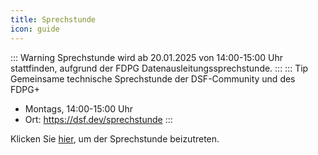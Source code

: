 ```yaml
---
title: Sprechstunde
icon: guide
---
```

::: Warning Sprechstunde wird ab 20.01.2025 von 14:00-15:00 Uhr stattfinden, aufgrund der FDPG Datenausleitungssprechstunde.
:::
::: Tip Gemeinsame technische Sprechstunde der DSF-Community und des FDPG+
- Montags, 14:00-15:00 Uhr
- Ort: https://dsf.dev/sprechstunde
:::


Klicken Sie [hier](https://lecture.senfcall.de/sim-ock-1vk-l8o), um der Sprechstunde beizutreten. 
